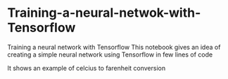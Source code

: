# Training-a-neural-netwok-with-Tensorflow
Training a neural network with Tensorflow
This notebook gives an idea of creating a simple neural network using Tensorflow in few lines of code

It shows an example of celcius to farenheit conversion

